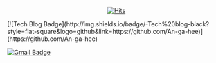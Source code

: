   <div align=center>
	
  [![Hits](https://hits.seeyoufarm.com/api/count/incr/badge.svg?url=https%3A%2F%2Fgithub.com%2FAn-ga-hee)](https://hits.seeyoufarm.com) 
	
  </div>
[![Tech Blog Badge](http://img.shields.io/badge/-Tech%20blog-black?style=flat-square&logo=github&link=https://github.com/An-ga-hee)](https://github.com/An-ga-hee)	
	
  [![Gmail Badge](https://img.shields.io/badge/Gmail-d14836?style=flat-square&logo=Gmail&logoColor=white&link=mailto:rkgml1523@gmail.com)](mailto:rkgml1523@gmail.com)
	
